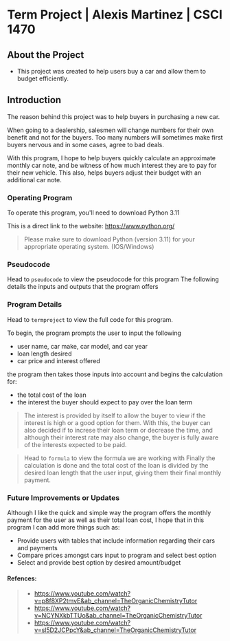 
# Term Project | Alexis Martinez | CSCI 1470


## About the Project

* This project was created to help users buy a car and allow them to budget efficiently.

## Introduction

The reason behind this project was to help buyers in purchasing a new car.  

When going to a dealership, salesmen will change numbers for their own benefit and not for the buyers. 
Too many numbers will sometimes make first buyers nervous and in some cases, agree to bad deals. 

With this program, I hope to help buyers quickly calculate an approximate monthly car note, and be witness of how much interest they are to pay for their new vehicle. 
This also, helps buyers adjust their budget with an additional car note. 

### Operating Program
To operate this program, you'll need to download Python 3.11

This is a direct link to the website: https://www.python.org/
> Please make sure to download Python (version 3.11) for your appropriate operating system. (IOS/Windows)

### Pseudocode 
Head to `pseudocode` to view the pseudocode for this program
The following details the inputs and outputs that the program offers

### Program Details
Head to `termproject` to view the full code for this program.


To begin, the program prompts the user to input the following
* user name, car make, car model, and car year
* loan length desired
* car price and interest offered

the program then takes those inputs into account and begins the calculation for:
* the total cost of the loan
* the interest the buyer should expect to pay over the loan term 

> The interest is provided by itself to allow the buyer to view if the interest is high or a good option for them. With this, the buyer can also decided if to increse their loan term or decrease the time, and although their interest rate may also change, the buyer is fully aware of the interests expected to be paid. 

> Head to `formula` to view the formula we are working with
Finally the calculation is done and the total cost of the loan is divided by the desired loan length that the user input, giving them their final monthly payment.

### Future Improvements or Updates
Although I like the quick and simple way the program offers the monthly payment for the user as well as their total loan cost, I hope that in this program I can add more things such as:
* Provide users with tables that include  information regarding their cars and payments
* Compare prices amongst cars input to program and select best option 
* Select and provide best option by desired amount/budget 

#### Refences: 
> * https://www.youtube.com/watch?v=p8f8XP2tmvE&ab_channel=TheOrganicChemistryTutor
> *  https://www.youtube.com/watch?v=NCYNXkbTTUo&ab_channel=TheOrganicChemistryTutor
> *  https://www.youtube.com/watch?v=sl5D2JCPpcY&ab_channel=TheOrganicChemistryTutor
